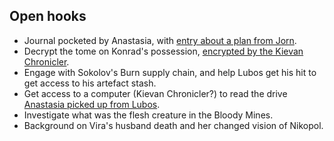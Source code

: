 ## Open hooks

- Journal pocketed by Anastasia, with [entry about a plan from Jorn](https://terra-campaigns.github.io/degenesis/people/FoundersBlessed/Prokhor/#just-journal-entries).
- Decrypt the tome on Konrad's possession, [encrypted by the Kievan Chronicler](https://terra-campaigns.github.io/degenesis/campaigns/ConnectNikopol/InNikopol01/#friedrich-voigts-tome).
- Engage with Sokolov's Burn supply chain, and help Lubos get his hit to get access to his artefact stash.
- Get access to a computer (Kievan Chronicler?) to read the drive [Anastasia picked up from Lubos](https://terra-campaigns.github.io/degenesis/people/FoundersBlessed/Prokhor/#just-journal-entries).
- Investigate what was the flesh creature in the Bloody Mines.
- Background on Vira's husband death and her changed vision of Nikopol.
